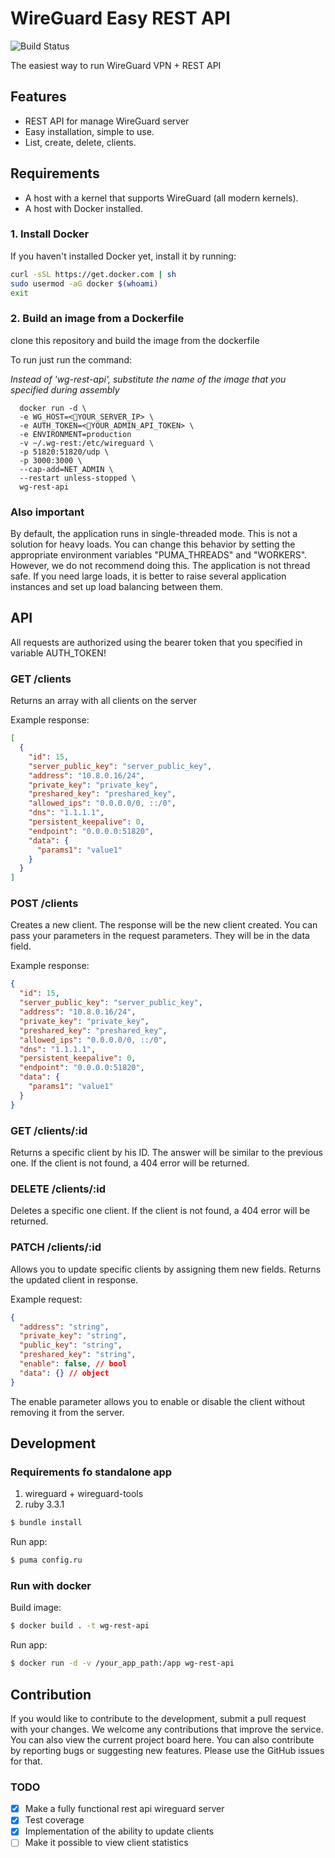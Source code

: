 # WireGuard Easy REST API

![Build Status](https://github.com/leonovk/wg-rest-api/actions/workflows/ruby.yml/badge.svg)

The easiest way to run WireGuard VPN + REST API

## Features
* REST API for manage WireGuard server
* Easy installation, simple to use.
* List, create, delete, clients.


## Requirements

* A host with a kernel that supports WireGuard (all modern kernels).
* A host with Docker installed.

### 1. Install Docker

If you haven't installed Docker yet, install it by running:

```bash
curl -sSL https://get.docker.com | sh
sudo usermod -aG docker $(whoami)
exit
```

### 2. Build an image from a Dockerfile

clone this repository and build the image from the dockerfile

To run just run the command:

*Instead of 'wg-rest-api', substitute the name of the image that you specified during assembly*

```
  docker run -d \
  -e WG_HOST=<🚨YOUR_SERVER_IP> \
  -e AUTH_TOKEN=<🚨YOUR_ADMIN_API_TOKEN> \
  -e ENVIRONMENT=production
  -v ~/.wg-rest:/etc/wireguard \
  -p 51820:51820/udp \
  -p 3000:3000 \
  --cap-add=NET_ADMIN \
  --restart unless-stopped \
  wg-rest-api
```

### Also important

By default, the application runs in single-threaded mode. This is not a solution for heavy loads. You can change this behavior by setting the appropriate environment variables "PUMA_THREADS" and "WORKERS". However, we do not recommend doing this. The application is not thread safe. If you need large loads, it is better to raise several application instances and set up load balancing between them.

## API

All requests are authorized using the bearer token that you specified in variable AUTH_TOKEN!

### GET /clients

Returns an array with all clients on the server

Example response:

```json
[
  {
    "id": 15,
    "server_public_key": "server_public_key",
    "address": "10.8.0.16/24",
    "private_key": "private_key",
    "preshared_key": "preshared_key",
    "allowed_ips": "0.0.0.0/0, ::/0",
    "dns": "1.1.1.1",
    "persistent_keepalive": 0,
    "endpoint": "0.0.0.0:51820",
    "data": {
      "params1": "value1"
    }
  }
]
```

### POST /clients

Creates a new client. The response will be the new client created. You can pass your parameters in the request parameters. They will be in the data field.

Example response:

```json
{
  "id": 15,
  "server_public_key": "server_public_key",
  "address": "10.8.0.16/24",
  "private_key": "private_key",
  "preshared_key": "preshared_key",
  "allowed_ips": "0.0.0.0/0, ::/0",
  "dns": "1.1.1.1",
  "persistent_keepalive": 0,
  "endpoint": "0.0.0.0:51820",
  "data": {
    "params1": "value1"
  }
}
```

### GET /clients/:id

Returns a specific client by his ID. The answer will be similar to the previous one. If the client is not found, a 404 error will be returned.

### DELETE /clients/:id

Deletes a specific one client. If the client is not found, a 404 error will be returned.

### PATCH /clients/:id

Allows you to update specific clients by assigning them new fields. Returns the updated client in response.

Example request:

```json
{
  "address": "string",
  "private_key": "string",
  "public_key": "string",
  "preshared_key": "string",
  "enable": false, // bool
  "data": {} // object
}
```

The enable parameter allows you to enable or disable the client without removing it from the server.

## Development

### Requirements fo standalone app

1. wireguard + wireguard-tools
2. ruby 3.3.1

```bash
$ bundle install
```

Run app:

```bash
$ puma config.ru
```

### Run with docker

Build image:

```bash
$ docker build . -t wg-rest-api
```

Run app:

```bash
$ docker run -d -v /your_app_path:/app wg-rest-api
```

## Contribution

If you would like to contribute to the development, submit a pull request with your changes. We welcome any contributions that improve the service. You can also view the current project board here. You can also contribute by reporting bugs or suggesting new features. Please use the GitHub issues for that.

### TODO

- [x] Make a fully functional rest api wireguard server
- [x] Test coverage
- [x] Implementation of the ability to update clients
- [ ] Make it possible to view client statistics
